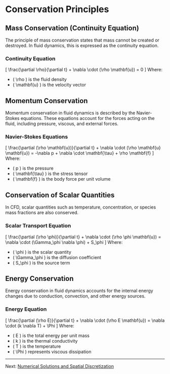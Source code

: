 # Conservation Principles

## Mass Conservation (Continuity Equation)

The principle of mass conservation states that mass cannot be created or destroyed. In fluid dynamics, this is expressed as the continuity equation.

### Continuity Equation
\[ \frac{\partial \rho}{\partial t} + \nabla \cdot (\rho \mathbf{u}) = 0 \]
Where:
- \( \rho \) is the fluid density
- \( \mathbf{u} \) is the velocity vector

## Momentum Conservation

Momentum conservation in fluid dynamics is described by the Navier-Stokes equations. These equations account for the forces acting on the fluid, including pressure, viscous, and external forces.

### Navier-Stokes Equations
\[ \frac{\partial (\rho \mathbf{u})}{\partial t} + \nabla \cdot (\rho \mathbf{u} \mathbf{u}) = -\nabla p + \nabla \cdot \mathbf{\tau} + \rho \mathbf{f} \]
Where:
- \( p \) is the pressure
- \( \mathbf{\tau} \) is the stress tensor
- \( \mathbf{f} \) is the body force per unit volume

## Conservation of Scalar Quantities

In CFD, scalar quantities such as temperature, concentration, or species mass fractions are also conserved.

### Scalar Transport Equation
\[ \frac{\partial (\rho \phi)}{\partial t} + \nabla \cdot (\rho \phi \mathbf{u}) = \nabla \cdot (\Gamma_\phi \nabla \phi) + S_\phi \]
Where:
- \( \phi \) is the scalar quantity
- \( \Gamma_\phi \) is the diffusion coefficient
- \( S_\phi \) is the source term

## Energy Conservation

Energy conservation in fluid dynamics accounts for the internal energy changes due to conduction, convection, and other energy sources.

### Energy Equation
\[ \frac{\partial (\rho E)}{\partial t} + \nabla \cdot (\rho E \mathbf{u}) = \nabla \cdot (k \nabla T) + \Phi \]
Where:
- \( E \) is the total energy per unit mass
- \( k \) is the thermal conductivity
- \( T \) is the temperature
- \( \Phi \) represents viscous dissipation

---

Next: [Numerical Solutions and Spatial Discretization](Numerical_Solutions_and_Spatial_Discretization.md)

